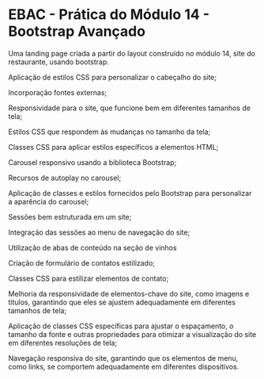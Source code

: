 ﻿# EBAC - Prática do Módulo 14 - Bootstrap Avançado
 Uma landing page criada a partir do layout construído no módulo 14, site do restaurante, usando bootstrap. 

Aplicação de estilos CSS para personalizar o cabeçalho do site; 

Incorporação fontes externas; 

Responsividade para o site, que funcione bem em diferentes tamanhos de tela; 

Estilos CSS que respondem às mudanças no tamanho da tela; 

Classes CSS para aplicar estilos específicos a elementos HTML; 

Carousel responsivo usando a biblioteca Bootstrap; 

Recursos de autoplay no carousel; 

Aplicação de classes e estilos fornecidos pelo Bootstrap para personalizar a aparência do carousel; 

Sessões bem estruturada em um site; 

Integração das sessões ao menu de navegação do site; 

Utilização de abas de conteúdo na seção de vinhos 

Criação de formulário de contatos estilizado; 

Classes CSS para estilizar elementos de contato; 

Melhoria da responsividade de elementos-chave do site, como imagens e títulos, garantindo que eles se ajustem adequadamente em diferentes tamanhos de tela; 

Aplicação de classes CSS específicas para ajustar o espaçamento, o tamanho da fonte e outras propriedades para otimizar a visualização do site em diferentes resoluções de tela; 

Navegação responsiva do site, garantindo que os elementos de menu, como links, se comportem adequadamente em diferentes dispositivos. 
